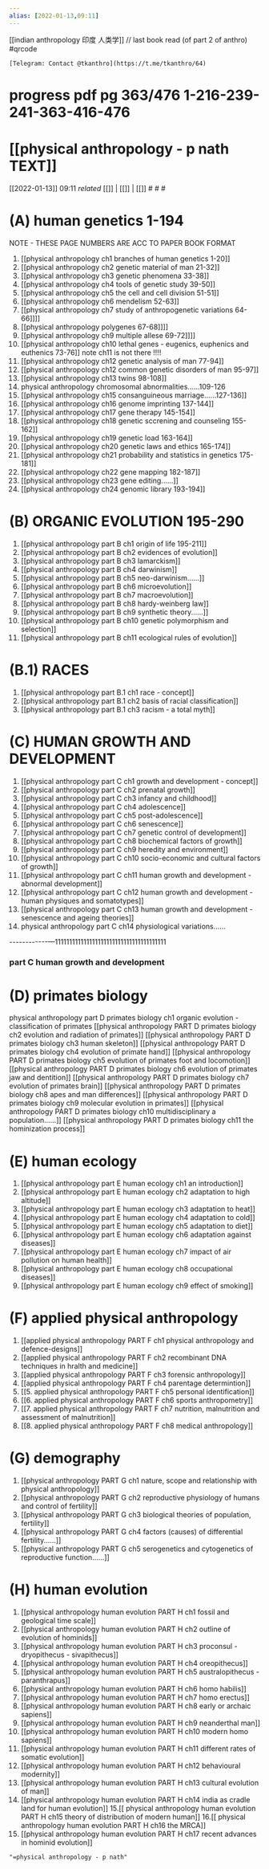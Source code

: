```yaml
---
alias: [2022-01-13,09:11]
---
```

[[indian anthropology 印度 人类学]] // last book read (of part 2 of anthro)
#qrcode

```qrcode
[Telegram: Contact @tkanthro](https://t.me/tkanthro/64)
```

# progress pdf pg 363/476 1-216-239-241-363-416-476
# [[physical anthropology - p nath TEXT]]

[[2022-01-13]] 09:11 _related_ [[]] | [[]] | [[]] # # #

# (A) human genetics 1-194
NOTE - THESE PAGE NUMBERS ARE ACC TO PAPER BOOK FORMAT
1. [[physical anthropology ch1 branches of human genetics 1-20]]
2. [[physical anthropology ch2 genetic material of man 21-32]]
3. [[physical anthropology ch3 genetic phenomena 33-38]]
4. [[physical anthropology ch4 tools of genetic study 39-50]]
5. [[physical anthropology ch5 the cell and cell division 51-51]]
6. [[physical anthropology ch6 mendelism 52-63]]
7. [[physical anthropology ch7 study of anthropogenetic variations 64-66]]]]
8. [[physical anthropology polygenes 67-68]]]]
9. [[physical anthropology ch9 multiple allese 69-72]]]]
10. [[physical anthropology ch10 lethal genes - eugenics, euphenics and euthenics 73-76]] note ch11 is not there !!!!
11. [[physical anthropology ch12 genetic analysis of man 77-94]]
12. [[physical anthropology ch12 common genetic disorders of man 95-97]]
13. [[physical anthropology ch13 twins 98-108]]
14. physical anthropology chromosomal abnormalities......109-126
15. [[physical anthropology ch15 consanguineous marriage......127-136]]
16.  [[physical anthropology ch16 genome imprinting 137-144]]
17.   [[physical anthropology ch17 gene therapy 145-154]]
18.  [[physical anthropology ch18 genetic sccrening and counseling 155-162]]
19.  [[physical anthropology ch19 genetic load 163-164]]
20. [[physical anthropology ch20 genetic laws and ethics 165-174]]
21.  [[physical anthropology ch21 probability and statistics in genetics 175-181]]
22. [[physical anthropology ch22 gene mapping 182-187]]
23. [[physical anthropology ch23 gene editing......]]
24. [[physical anthropology ch24 genomic library 193-194]]

# (B) ORGANIC EVOLUTION 195-290
1. [[physical anthropology part B ch1 origin of life 195-211]]
2. [[physical anthropology part B ch2 evidences of evolution]]
3. [[physical anthropology part B ch3 lamarckism]]
4. [[physical anthropology part B ch4 darwinism]]
5. [[physical anthropology part B ch5 neo-darwinism......]]
6. [[physical anthropology part B ch6 microevolution]]
7. [[physical anthropology part B ch7 macroevolution]]
8. [[physical anthropology part B ch8 hardy-weinberg law]]
9. [[physical anthropology part B ch9 synthetic theory......]]
10. [[physical anthropology part B ch10 genetic polymorphism and selection]]
11. [[physical anthropology part B ch11 ecological rules of evolution]]

# (B.1) RACES
1. [[physical anthropology part B.1 ch1 race - concept]]
2. [[physical anthropology part B.1 ch2 basis of racial classification]]
3. [[physical anthropology part B.1 ch3 racism - a total myth]]
# (C) HUMAN GROWTH AND DEVELOPMENT
1. [[physical anthropology part C ch1 growth and development - concept]]
2. [[physical anthropology part C ch2 prenatal growth]]
3. [[physical anthropology part C ch3 infancy and childhood]]
4. [[physical anthropology part C ch4 adolescence]]
5. [[physical anthropology part C ch5 post-adolescence]]
6. [[physical anthropology part C ch6 senescence]]
7. [[physical anthropology part C ch7 genetic control of development]]
8. [[physical anthropology part C ch8 biochemical factors of growth]]
9. [[physical anthropology part C ch9 heredity and environment]]
10. [[physical anthropology part C ch10 socio-economic and cultural factors of growth]]
11. [[physical anthropology part C ch11 human growth and development - abnormal development]]
12. [[physical anthropology part C ch12 human growth and development - human physiques and somatotypes]]
13. [[physical anthropology part C ch13 human growth and development - senescence and ageing theories]]
14. physical anthropology part C ch14 physiological variations......

------------—111111111111111111111111111111111111111
### part C human growth and development


# (D) primates biology
physical anthropology part D primates biology ch1 organic evolution - classification of primates
[[physical anthropology PART D primates biology ch2 evolution and radiation of primates]]
[[physical anthropology PART D primates biology ch3 human skeleton]]
[[physical anthropology PART D primates biology ch4 evolution of primate hand]]
[[physical anthropology PART D primates biology ch5 evolution of primates foot and locomotion]]
[[physical anthropology PART D primates biology ch6 evolution of primates jaw and dentition]]
[[physical anthropology PART D primates biology ch7 evolution of primates brain]]
[[physical anthropology PART D primates biology ch8 apes and man differences]]
[[physical anthropology PART D primates biology ch9 molecular evolution in primates]]
[[physical anthropology PART D primates biology ch10 multidisciplinary a population......]]
[[physical anthropology PART D primates biology ch11 the hominization process]]

# (E) human ecology
1. [[physical anthropology part E human ecology ch1 an introduction]]
2. [[physical anthropology part E human ecology ch2 adaptation to high altitude]]
3. [[physical anthropology part E human ecology ch3 adaptation to heat]]
4. [[physical anthropology part E human ecology ch4 adaptation to cold]]
5. [[physical anthropology part E human ecology ch5 adaptation to diet]]
6. [[physical anthropology part E human ecology ch6 adaptation against diseases]]
7. [[physical anthropology part E human ecology ch7 impact of air pollution on human health]]
8. [[physical anthropology part E human ecology ch8 occupational diseases]]
9. [[physical anthropology part E human ecology ch9 effect of smoking]]

# (F) applied physical anthropology
1. [[applied physical anthropology PART F ch1 physical anthropology and defence-designs]]
2. [[applied physical anthropology PART F ch2 recombinant DNA techniques in hralth and medicine]]
3. [[applied physical anthropology PART F ch3 forensic anthropology]]
4. [[applied physical anthropology PART F ch4 parentage determintion]]
5. [[5. applied physical anthropology PART F ch5 personal identification]]
6. [[6. applied physical anthropology PART F ch6 sports anthropometry]]
7. [[7. applied physical anthropology PART F ch7 nutrition, malnutrition and assessment of malnutrition]]
8. [[8. applied physical anthropology PART F ch8 medical anthropology]]

# (G) demography
1. [[physical anthropology PART G ch1 nature, scope and relationship with physical anthropology]]
2. [[physical anthropology PART G ch2 reproductive physiology of humans and control of fertility]]
3. [[physical anthropology PART G ch3 biological theories of population, fertility]]
4. [[physical anthropology PART G ch4 factors (causes) of differential fertility......]]
5. [[physical anthropology PART G ch5 serogenetics and cytogenetics of reproductive function......]]

# (H) human evolution
1. [[physical anthropology human evolution PART H ch1 fossil and geological time scale]]
2. [[physical anthropology human evolution PART H ch2 outline of evolution of hominids]]
3. [[physical anthropology human evolution PART H ch3 proconsul - dryopithecus - sivapithecus]]
4. [[physical anthropology human evolution PART H ch4 oreopithecus]]
5. [[physical anthropology human evolution PART H ch5 australopithecus - paranthrapus]]
6. [[physical anthropology human evolution PART H ch6 homo habilis]]
7. [[physical anthropology human evolution PART H ch7 homo erectus]]
8. [[physical anthropology human evolution PART H ch8 early or archaic sapiens]]
9. [[physical anthropology human evolution PART H ch9 neanderthal man]]
10. [[physical anthropology human evolution PART H ch10 modern homo sapiens]]
11. [[physical anthropology human evolution PART H ch11 different rates of somatic evolution]]
12. [[physical anthropology human evolution PART H ch12 behavioural modernity]]
13. [[physical anthropology human evolution PART H ch13 cultural evolution of man]]
14. [[physical anthropology human evolution PART H ch14 india as cradle land for human evolution]]
15.[[ physical anthropology human evolution PART H ch15 theory of distribution of modern human]]
16.[[ physical anthropology human evolution PART H ch16 the MRCA]]
17. [[physical anthropology human evolution PART H ch17 recent advances in hominid evolution]]
```query 2022-02-19 00:32
"=physical anthropology - p nath"
```